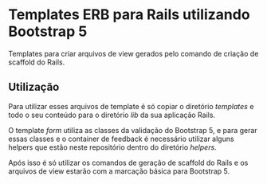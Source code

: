 # Templates ERB para Rails utilizando Bootstrap 5

Templates para criar arquivos de view gerados pelo comando de criação de scaffold do Rails.

## Utilização

Para utilizar esses arquivos de template é só copiar o diretório _templates_ e todo o seu conteúdo para o diretório _lib_ da sua aplicação Rails.

O template _form_ utiliza as classes da validação do Bootstrap 5, e para gerar essas classes e o container de feedback é necessário utilizar alguns helpers que estão neste repositório dentro do diretório _helpers_.

Após isso é só utilizar os comandos de geração de scaffold do Rails e os arquivos de view estarão com a marcação básica para Bootstrap 5.
